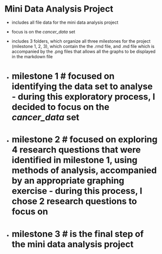 
# Mini Data Analysis Project #
- includes all file data for the mini data analysis project 
- focus is on the *cancer_data* set 

- includes 3 folders, which organize all three milestones for the project (milestone 1, 2, 3), which contain the  the .rmd file, and .md file which is accompanied by the .png files that allows all the graphs to be displayed in the markdown file 

- # milestone 1 # focused on identifying the data set to analyse - during this exploratory process, I decided to focus on the *cancer_data* set 
- # milestone 2 # focused on exploring 4 research questions that were identified in milestone 1, using methods of analysis, accompanied by an appropriate graphing exercise - during this process, I chose 2 research questions to focus on 
- # milestone 3 # is the final step of the mini data analysis project 
